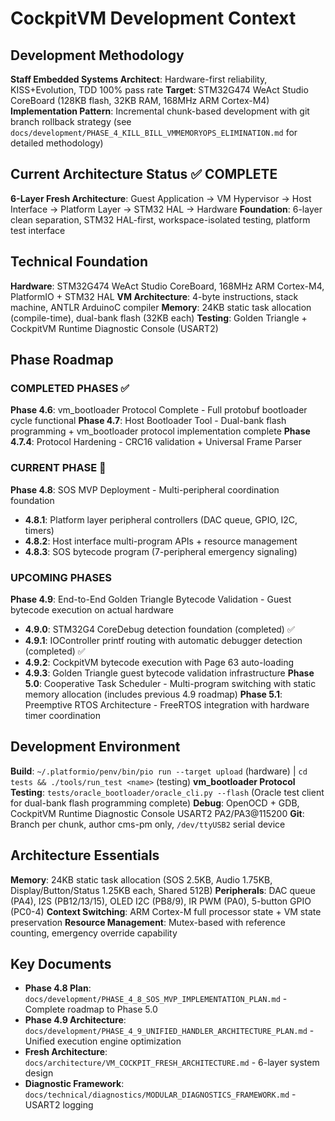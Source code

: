 # CockpitVM Development Context

## Development Methodology
**Staff Embedded Systems Architect**: Hardware-first reliability, KISS+Evolution, TDD 100% pass rate
**Target**: STM32G474 WeAct Studio CoreBoard (128KB flash, 32KB RAM, 168MHz ARM Cortex-M4)
**Implementation Pattern**: Incremental chunk-based development with git branch rollback strategy (see `docs/development/PHASE_4_KILL_BILL_VMMEMORYOPS_ELIMINATION.md` for detailed methodology)

## Current Architecture Status ✅ **COMPLETE**
**6-Layer Fresh Architecture**: Guest Application → VM Hypervisor → Host Interface → Platform Layer → STM32 HAL → Hardware
**Foundation**: 6-layer clean separation, STM32 HAL-first, workspace-isolated testing, platform test interface

## Technical Foundation
**Hardware**: STM32G474 WeAct Studio CoreBoard, 168MHz ARM Cortex-M4, PlatformIO + STM32 HAL
**VM Architecture**: 4-byte instructions, stack machine, ANTLR ArduinoC compiler
**Memory**: 24KB static task allocation (compile-time), dual-bank flash (32KB each)
**Testing**: Golden Triangle + CockpitVM Runtime Diagnostic Console (USART2)

## Phase Roadmap

### **COMPLETED PHASES** ✅
**Phase 4.6**: vm_bootloader Protocol Complete - Full protobuf bootloader cycle functional
**Phase 4.7**: Host Bootloader Tool - Dual-bank flash programming + vm_bootloader protocol implementation complete
**Phase 4.7.4**: Protocol Hardening - CRC16 validation + Universal Frame Parser

### **CURRENT PHASE** 🎯
**Phase 4.8**: SOS MVP Deployment - Multi-peripheral coordination foundation
- **4.8.1**: Platform layer peripheral controllers (DAC queue, GPIO, I2C, timers)
- **4.8.2**: Host interface multi-program APIs + resource management
- **4.8.3**: SOS bytecode program (7-peripheral emergency signaling)

### **UPCOMING PHASES**
**Phase 4.9**: End-to-End Golden Triangle Bytecode Validation - Guest bytecode execution on actual hardware
- **4.9.0**: STM32G4 CoreDebug detection foundation (completed) ✅
- **4.9.1**: IOController printf routing with automatic debugger detection (completed) ✅
- **4.9.2**: CockpitVM bytecode execution with Page 63 auto-loading
- **4.9.3**: Golden Triangle guest bytecode validation infrastructure
**Phase 5.0**: Cooperative Task Scheduler - Multi-program switching with static memory allocation (includes previous 4.9 roadmap)
**Phase 5.1**: Preemptive RTOS Architecture - FreeRTOS integration with hardware timer coordination

## Development Environment
**Build**: `~/.platformio/penv/bin/pio run --target upload` (hardware) | `cd tests && ./tools/run_test <name>` (testing)
**vm_bootloader Protocol Testing**: `tests/oracle_bootloader/oracle_cli.py --flash` (Oracle test client for dual-bank flash programming complete)
**Debug**: OpenOCD + GDB, CockpitVM Runtime Diagnostic Console USART2 PA2/PA3@115200
**Git**: Branch per chunk, author cms-pm only, `/dev/ttyUSB2` serial device

## Architecture Essentials
**Memory**: 24KB static task allocation (SOS 2.5KB, Audio 1.75KB, Display/Button/Status 1.25KB each, Shared 512B)
**Peripherals**: DAC queue (PA4), I2S (PB12/13/15), OLED I2C (PB8/9), IR PWM (PA0), 5-button GPIO (PC0-4)
**Context Switching**: ARM Cortex-M full processor state + VM state preservation
**Resource Management**: Mutex-based with reference counting, emergency override capability

## Key Documents
- **Phase 4.8 Plan**: `docs/development/PHASE_4_8_SOS_MVP_IMPLEMENTATION_PLAN.md` - Complete roadmap to Phase 5.0
- **Phase 4.9 Architecture**: `docs/development/PHASE_4_9_UNIFIED_HANDLER_ARCHITECTURE_PLAN.md` - Unified execution engine optimization
- **Fresh Architecture**: `docs/architecture/VM_COCKPIT_FRESH_ARCHITECTURE.md` - 6-layer system design
- **Diagnostic Framework**: `docs/technical/diagnostics/MODULAR_DIAGNOSTICS_FRAMEWORK.md` - USART2 logging